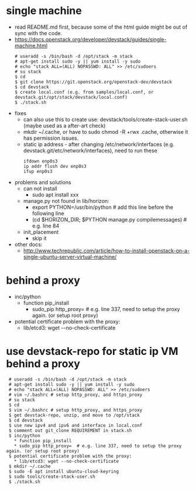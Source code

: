 # single machine
* read README.md first, because some of the html guide might be out of sync with the code.
* https://docs.openstack.org/developer/devstack/guides/single-machine.html
  ```
  # useradd -s /bin/bash -d /opt/stack -m stack
  # apt-get install sudo -y || yum install -y sudo
  # echo "stack ALL=(ALL) NOPASSWD: ALL" >> /etc/sudoers
  # su stack
  $ cd
  $ git clone https://git.openstack.org/openstack-dev/devstack
  $ cd devstack
  $ create local.conf (e.g. from samples/local.conf, or devstack.git/opt/stack/devstack/local.conf)
  $ ./stack.sh
  ```
* fixes
  * can also use this to create use: devstack/tools/create-stack-user.sh (maybe used as a after-art check)
  * mkdir ~/.cache, or have to sudo chmod -R +rwx .cache, otherwise it has permission issues.
  * static ip address - after changing /etc/network/interfaces (e.g. devstack.git/etc/network/interfaces), need to run these
    ```
    ifdown enp0s3
    ip addr flush dev enp0s3
    ifup enp0s3
    ```
* problems and solutions
  * can not install
    * sudo apt install xxx
  * manage.py not found in lib/horizon: 
     * export PYTHON=/usr/bin/python  # add this line before the following line
     * (cd $HORIZON_DIR; $PYTHON manage.py compilemessages)  # e.g. line 84
  * init_placement
    * skip it
* other docs:
  * http://www.techrepublic.com/article/how-to-install-openstack-on-a-single-ubuntu-server-virtual-machine/
  
# behind a proxy
* inc/python
  * function pip_install
    * sudo_pip http_proxy=  # e.g. line 337, need to setup the proxy again. (or setup root proxy)
* potential certificate problem with the proxy:
  * lib/etcd3: wget --no-check-certificate 
  
 # use devstack-repo for static ip VM behind a proxy
 ```
  # useradd -s /bin/bash -d /opt/stack -m stack
  # apt-get install sudo -y || yum install -y sudo
  # echo "stack ALL=(ALL) NOPASSWD: ALL" >> /etc/sudoers
  # vim ~/.bashrc # setup http_proxy, and https_proxy
  # su stack
  $ cd
  $ vim ~/.bashrc # setup http_proxy, and https_proxy
  $ get devstack-repo, unzip, and move to /opt/stack 
  $ cd devstack
  $ use new ipv4 and ipv6 and interface in local.conf
  $ comment out git_clone REQUIREMENT in stack.sh
  $ inc/python
    * function pip_install
    * sudo_pip http_proxy=  # e.g. line 337, need to setup the proxy again. (or setup root proxy)
  $ potential certificate problem with the proxy:
    * lib/etcd3: wget --no-check-certificate 
  $ mkdir ~/.cache
  $ sudo -E apt install ubuntu-cloud-keyring
  $ sudo tools/create-stack-user.sh
  $ ./stack.sh
  ```

